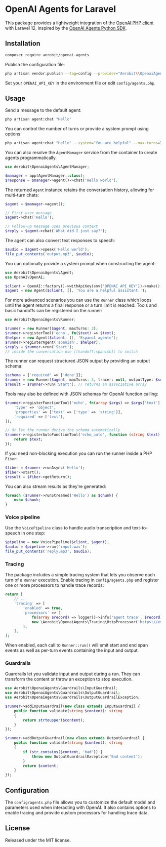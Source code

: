 # OpenAI Agents for Laravel

This package provides a lightweight integration of the [OpenAI PHP client](https://github.com/openai-php/client) with Laravel 12, inspired by the [OpenAI Agents Python SDK](https://github.com/openai/openai-agents-python).


## Installation

```bash
composer require aerobit/openai-agents
```

Publish the configuration file:

```bash
php artisan vendor:publish --tag=config --provider="Aerobit\\OpenaiAgents\\AgentServiceProvider"
```

Set your `OPENAI_API_KEY` in the environment file or edit `config/agents.php`.

## Usage

Send a message to the default agent:

```bash
php artisan agent:chat "Hello"
```

You can control the number of turns or provide a system prompt using options:

```bash
php artisan agent:chat "Hello" --system="You are helpful" --max-turns=3
```

You can also resolve the `AgentManager` service from the container to create agents programmatically.

```php
use Aerobit\OpenaiAgents\AgentManager;

$manager = app(AgentManager::class);
$response = $manager->agent()->chat('Hello world');
```

The returned `Agent` instance retains the conversation history, allowing for multi-turn chats:

```php
$agent = $manager->agent();

// First user message
$agent->chat('Hello');

// Follow-up message uses previous context
$reply = $agent->chat('What did I just say?');
```

The agent can also convert text responses to speech:

```php
$audio = $agent->speak('Hello world');
file_put_contents('output.mp3', $audio);
```

You can optionally provide a system prompt when constructing the agent:

```php
use Aerobit\OpenaiAgents\Agent;
use OpenAI\OpenAI;

$client = OpenAI::factory()->withApiKey(env('OPENAI_API_KEY'))->make();
$agent = new Agent($client, [], 'You are a helpful assistant.');
```

For more advanced scenarios you can use the `Runner` class which loops until the
agent returns a final response or a turn limit is reached. Tools and basic handoffs
can be registered on the runner:

```php
use Aerobit\OpenaiAgents\Runner;

$runner = new Runner($agent, maxTurns: 3);
$runner->registerTool('echo', fn($text) => $text);
$helper = new Agent($client, [], 'Espanol agente');
$runner->registerAgent('spanish', $helper);
$reply = $runner->run('Start');
// inside the conversation use [[handoff:spanish]] to switch
```

The runner can request structured JSON output by providing an output schema:

```php
$schema = ['required' => ['done']];
$runner = new Runner($agent, maxTurns: 3, tracer: null, outputType: $schema);
$result = $runner->run('Start'); // returns an associative array
```

Tools may also be defined with JSON schemas for OpenAI function calling:

```php
$runner->registerFunctionTool('echo', fn(array $args) => $args['text'], [
    'type' => 'object',
    'properties' => ['text' => ['type' => 'string']],
    'required' => ['text'],
]);

// Or let the runner derive the schema automatically
$runner->registerAutoFunctionTool('echo_auto', function (string $text) {
    return $text;
});
```

If you need non-blocking execution you can run the runner inside a PHP `Fiber`:

```php
$fiber = $runner->runAsync('Hello');
$fiber->start();
$result = $fiber->getReturn();
```

You can also stream results as they're generated:

```php
foreach ($runner->runStreamed('Hello') as $chunk) {
    echo $chunk;
}
```

### Voice pipeline

Use the `VoicePipeline` class to handle audio transcription and text-to-speech in one step:

```php
$pipeline = new VoicePipeline($client, $agent);
$audio = $pipeline->run('input.wav');
file_put_contents('reply.mp3', $audio);
```

### Tracing

The package includes a simple tracing system that lets you observe each turn
of a `Runner` execution. Enable tracing in `config/agents.php` and register one
or more processors to handle trace records:

```php
return [
    // ...
    'tracing' => [
        'enabled' => true,
        'processors' => [
            fn(array $record) => logger()->info('agent trace', $record),
            new \Aerobit\OpenaiAgents\Tracing\HttpProcessor('https://example.com/trace'),
        ],
    ],
];
```

When enabled, each call to `Runner::run()` will emit start and end span events
as well as per-turn events containing the input and output.

### Guardrails

Guardrails let you validate input and output during a run. They can transform
the content or throw an exception to stop execution.

```php
use Aerobit\OpenaiAgents\Guardrails\InputGuardrail;
use Aerobit\OpenaiAgents\Guardrails\OutputGuardrail;
use Aerobit\OpenaiAgents\Guardrails\OutputGuardrailException;

$runner->addInputGuardrail(new class extends InputGuardrail {
    public function validate(string $content): string
    {
        return strtoupper($content);
    }
});

$runner->addOutputGuardrail(new class extends OutputGuardrail {
    public function validate(string $content): string
    {
        if (str_contains($content, 'bad')) {
            throw new OutputGuardrailException('Bad content');
        }
        return $content;
    }
});
```

## Configuration

The `config/agents.php` file allows you to customize the default model and parameters used when interacting with OpenAI. It also contains options to enable tracing and provide custom processors for handling trace data.

## License

Released under the MIT license.
